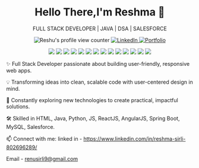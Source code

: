 <h1 align="center"> Hello There,I'm Reshma 👋</h1>

<p align="center"> FULL STACK DEVELOPER | JAVA | DSA | SALESFORCE  </p>
<p align="center">
  <img src="https://komarev.com/ghpvc/?username=Reshma&label=Profile%20views&color=0e75b6&style=flat" alt="Reshu's profile view counter"/>
  <a href="https://www.linkedin.com/in/reshma-sirli-802696289" target="_blank">
    <img src="https://img.shields.io/badge/LinkedIn-%230077B5.svg?&style=flat-square&logo=linkedin&logoColor=white" alt="LinkedIn" />
  </a>
   <a href="https://reshma-portfolio-beige.vercel.app/" target="_blank">
    <img src="https://img.shields.io/badge/Portfolio-%23ff69b4.svg?style=flat&logo=google-chrome&logoColor=white" alt="Portfolio" />
  </a>
</p>


<p align="center">
  <img src="https://img.shields.io/badge/HTML5-E34F26?style=for-the-badge&logo=html5&logoColor=white"/>
  <img src="https://img.shields.io/badge/CSS3-1572B6?style=for-the-badge&logo=css3&logoColor=white"/>
  <img src="https://img.shields.io/badge/Bootstrap-7952B3?style=for-the-badge&logo=bootstrap&logoColor=white"/>
  <img src="https://img.shields.io/badge/JavaScript-F7DF1E?style=for-the-badge&logo=javascript&logoColor=black"/>
  <img src="https://img.shields.io/badge/React-20232A?style=for-the-badge&logo=react&logoColor=61DAFB"/>
  <img src="https://img.shields.io/badge/Angular-DD0031?style=for-the-badge&logo=angular&logoColor=white"/>
  <img src="https://img.shields.io/badge/Node.js-339933?style=for-the-badge&logo=nodedotjs&logoColor=white"/>
  <img src="https://img.shields.io/badge/MongoDB-47A248?style=for-the-badge&logo=mongodb&logoColor=white"/>
  <img src="https://img.shields.io/badge/MySQL-4479A1?style=for-the-badge&logo=mysql&logoColor=white"/>
  <img src="https://img.shields.io/badge/PostgreSQL-336791?style=for-the-badge&logo=postgresql&logoColor=white"/>
  <img src="https://img.shields.io/badge/Git-F05032?style=for-the-badge&logo=git&logoColor=white"/>
  <img src="https://img.shields.io/badge/GitHub-181717?style=for-the-badge&logo=github&logoColor=white"/>
  <img src="https://img.shields.io/badge/Vercel-000000?style=for-the-badge&logo=vercel&logoColor=white"/>
  <img src="https://img.shields.io/badge/VS%20Code-007ACC?style=for-the-badge&logo=visualstudiocode&logoColor=white"/>
</p>




✨ Full Stack Developer passionate about building user-friendly, responsive web apps.

💡 Transforming ideas into clean, scalable code with user-centered design in mind.

🌱 Constantly exploring new technologies to create practical, impactful solutions.

🛠️ Skilled in HTML, Java, Python, JS, ReactJS, AngularJS, Spring Boot, MySQL, Salesforce.


📫 Connect with me: 
linked in - https://www.linkedin.com/in/reshma-sirli-802696289/

Email - renusirli9@gmail.com

